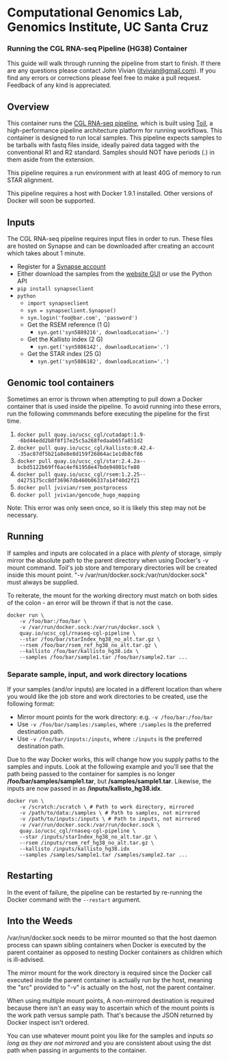 # Computational Genomics Lab, Genomics Institute, UC Santa Cruz
### Running the CGL RNA-seq Pipeline (HG38) Container

This guide will walk through running the pipeline from start to finish. If there are any questions please contact
John Vivian (jtvivian@gmail.com). If you find any errors or corrections please feel free to make a pull request.
Feedback of any kind is appreciated.

## Overview

This container runs the 
[CGL RNA-seq pipeline](https://github.com/BD2KGenomics/toil-scripts/tree/master/src/toil_scripts/rnaseq_cgl), which
is built using [Toil](https://github.com/BD2KGenomics/toil), a high-performance pipeline architecture platform for
running workflows. This container is designed to run local samples.
This pipeline expects samples to be tarballs with fastq files inside, ideally paired data tagged with
the conventional R1 and R2 standard. Samples should NOT have periods (.) in them aside from the extension.

This pipeline requires a run environment with at least 40G of memory to run STAR alignment. 

This pipeline requires a host with Docker 1.9.1 installed. Other versions of Docker will soon be supported.

## Inputs

The CGL RNA-seq pipeline requires input files in order to run. These files are hosted on Synapse and can 
be downloaded after creating an account which takes about 1 minute. 

* Register for a [Synapse account](https://www.synapse.org/#!RegisterAccount:0)
* Either download the samples from the [website GUI](https://www.synapse.org/#!Synapse:syn5886029) or use the Python API
* `pip install synapseclient`
* `python`
    * `import synapseclient`
    * `syn = synapseclient.Synapse()`
    * `syn.login('foo@bar.com', 'password')`
    * Get the RSEM reference (1 G)
        * `syn.get('syn5889216', downloadLocation='.')`
    * Get the Kallisto index (2 G)
        * `syn.get('syn5886142', downloadLocation='.')`
    * Get the STAR index (25 G)
        * `syn.get('syn5886182', downloadLocation='.')`

## Genomic tool containers

Sometimes an error is thrown when attempting to pull down a Docker container that is used inside the pipeline. 
To avoid running into these errors, run the following commmands before executing the pipeline for the first time.


1. `docker pull quay.io/ucsc_cgl/cutadapt:1.9--6bd44edd2b8f8f17e25c5a268fedaab65fa851d2`
2. `docker pull quay.io/ucsc_cgl/kallisto:0.42.4--35ac87df5b21a8e8e8d159f26864ac1e1db8cf86`
3. `docker pull quay.io/ucsc_cgl/star:2.4.2a--bcbd5122b69ff6ac4ef61958e47bde94001cfe80`
4. `docker pull quay.io/ucsc_cgl/rsem:1.2.25--d4275175cc8df36967db460b06337a14f40d2f21`
5. `docker pull jvivian/rsem_postprocess`
6. `docker pull jvivian/gencode_hugo_mapping`

Note: This error was only seen once, so it is likely this step may not be necessary. 

## Running

If samples and inputs are colocated in a place with _plenty_ of storage, simply mirror the absolute path to the
parent directory when using Docker's -v mount command. Toil's job store and temporary directories will be 
created inside this mount point. "-v /var/run/docker.sock:/var/run/docker.sock" must always be supplied. 

To reiterate, the mount for the working directory must match on both sides of the colon - 
an error will be thrown if that is not the case. 

```
docker run \
    -v /foo/bar:/foo/bar \
    -v /var/run/docker.sock:/var/run/docker.sock \
    quay.io/ucsc_cgl/rnaseq-cgl-pipeline \
    --star /foo/bar/starIndex_hg38_no_alt.tar.gz \
    --rsem /foo/bar/rsem_ref_hg38_no_alt.tar.gz \
    --kallisto /foo/bar/kallisto_hg38.idx \
    --samples /foo/bar/sample1.tar /foo/bar/sample2.tar ...
```

### Separate sample, input, and work directory locations

If your samples (and/or inputs) are located in a different location than where you would like
the job store and work directories to be created, use the following format:

* Mirror mount points for the work directory: e.g. `-v /foo/bar:/foo/bar`
* Use `-v /foo/bar/samples:/samples`, where `:/samples` is the preferred destination path.
* Use `-v /foo/bar/inputs:/inputs`, where `:/inputs` is the preferred destination path.

Due to the way Docker works, this will change how you supply paths to the samples and inputs. Look at the 
following example and you'll see that the path being passed to the container for samples is no longer 
**/foo/bar/samples/sample1.tar**, but **/samples/sample1.tar**.  Likewise, the inputs are now passed in
as **/inputs/kallisto_hg38.idx**. 

```
docker run \
    -v /scratch:/scratch \ # Path to work directory, mirrored
    -v /path/to/data:/samples \ # Path to samples, not mirrored
    -v /path/to/inputs:/inputs \ # Path to inputs, not mirrored
    -v /var/run/docker.sock:/var/run/docker.sock \
    quay.io/ucsc_cgl/rnaseq-cgl-pipeline \
    --star /inputs/starIndex_hg38_no_alt.tar.gz \
    --rsem /inputs/rsem_ref_hg38_no_alt.tar.gz \
    --kallisto /inputs/kallisto_hg38.idx
    --samples /samples/sample1.tar /samples/sample2.tar ...
```

## Restarting

In the event of failure, the pipeline can be restarted by re-running the Docker command with the `--restart` argument.

## Into the Weeds

/var/run/docker.sock needs to be mirror mounted so that the host daemon process can spawn sibling containers when
Docker is executed by the parent container as opposed to nesting Docker containers as children which is ill-advised.

The mirror mount for the work directory is required since the Docker call executed inside the parent container
is actually run by the host, meaning the "src" provided to "-v" is actually on the host, not the parent container.

When using multiple mount points, A non-mirrored destination is required because there isn't an easy way to
ascertain which of the mount points is the work path versus sample path. That's because the JSON
returned by Docker inspect isn't ordered.  

You can use whatever mount point you like for the samples and inputs _so long as they are not mirrored_ and
you are consistent about using the dst path when passing in arguments to the container.
